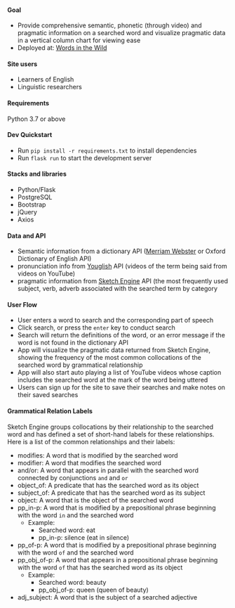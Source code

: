 #### Goal
- Provide comprehensive semantic, phonetic (through video) and pragmatic information on a searched word and visualize pragmatic data in a vertical column chart for viewing ease 
- Deployed at: [Words in the Wild](http://words-in-the-wild.herokuapp.com)

#### Site users
- Learners of English
- Linguistic researchers

#### Requirements
Python 3.7 or above 

#### Dev Quickstart
- Run `pip install -r requirements.txt` to install dependencies
- Run `flask run` to start the development server

#### Stacks and libraries
- Python/Flask
- PostgreSQL
- Bootstrap
- jQuery
- Axios

#### Data and API
	
- Semantic information from a dictionary API ([Merriam Webster](https://dictionaryapi.com/) or Oxford Dictionary of English API)
- pronunciation info from [Youglish](https://youglish.com/api/doc/js-api) API (videos of the term being said from videos on YouTube)
- pragmatic information from [Sketch Engine](https://www.sketchengine.eu/documentation/api-documentation/#toggle-id-2) API (the most frequently used subject, verb, adverb associated with the searched term by category


#### User Flow
- User enters a word to search and the corresponding part of speech
- Click search, or press the `enter` key to conduct search
- Search will return the definitions of the word, or an error message if the word is not found in the dictionary API
- App will visualize the pragmatic data returned from Sketch Engine, showing the frequency of the most common collocations of the searched word by grammatical relationship
- App will also start auto playing a list of YouTube videos whose caption includes the searched word at the mark of the word being uttered
- Users can sign up for the site to save their searches and make notes on their saved searches 

#### Grammatical Relation Labels
Sketch Engine groups collocations by their relationship to the searched word and has defined a set of short-hand labels for these relationships. Here is a list of the common relationships and their labels:

- modifies: A word that is modified by the searched word
- modifier: A word that modifies the searched word
- and/or: A word that appears in parallel with the searched word connected by conjunctions `and` and `or` 
- object_of: A predicate that has the searched word as its object
- subject_of: A predicate that has the searched word as its subject 
- object: A word that is the object of the searched word
- pp_in-p: A word that is modified by a prepositional phrase beginning with the word `in` and the searched word
	- Example:
		- Searched word: eat
		- pp_in-p: silence (eat in silence)
- pp_of-p: A word that is modified by a prepositional phrase beginning with the word `of` and the searched word 
- pp\_obj_of-p: A word that appears in a prepositional phrase beginning with the word `of` that has the searched word as its object
	- Example:
		- Searched word: beauty
		- pp\_obj_of-p: queen (queen of beauty)
- adj_subject: A word that is the subject of a searched adjective
		